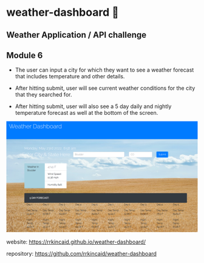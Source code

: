 # weather-dashboard 🐛

## Weather Application / API challenge

## Module 6

- The user can input a city for which they want to see a weather forecast that includes temperature and other details.

- After hitting submit, user will see current weather conditions for the city that they searched for.

- After hitting submit, user will also see a 5 day daily and nightly temperature forecast as well at the bottom of the screen.

<img src= "./assets/images/capture.png">

website: https://rrkincaid.github.io/weather-dashboard/

repository: https://github.com/rrkincaid/weather-dashboard
